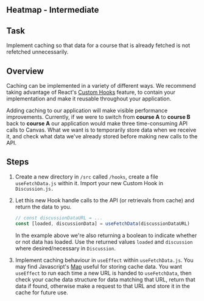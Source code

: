 
## Heatmap - Intermediate

## Task

Implement caching so that data for a course that is already fetched is not refetched unnecessarily.

## Overview

Caching can be implemented in a variety of different ways. We recommend taking advantage of React's [Custom Hooks](https://reactjs.org/docs/hooks-custom.html) feature, to contain your implementation and make it reusable throughout your application.

Adding caching to our application will make visible performance improvements. Currently, if we were to switch from **course A** to **course B** back to **course A** our application would make three time-consuming API calls to Canvas. What we want is to temporarily store data when we receive it, and check what data we've already stored before making new calls to the API.

## Steps

1. Create a new directory in `/src` called `/hooks`, create a file `useFetchData.js` within it. Import your new Custom Hook in `Discussion.js.`

1. Let this new Hook handle calls to the API (or retrievals from cache) and return the data to you.

    ```javascript
    // const discussionDataURL = ...
    const [loaded, discussionData] = useFetchData(discussionDataURL)
    ```

    In the example above we're also returning a boolean to indicate whether or not data has loaded. Use the returned values `loaded` and `discussion` where desired/necessary in `Discussion`.

1. Implement caching behaviour in `useEffect` within `useFetchData.js`. You may find Javascript's [Map](https://developer.mozilla.org/en-US/docs/Web/JavaScript/Reference/Global_Objects/Map) useful for storing cache data. You want `useEffect` to run each time a new URL is handed to `useFetchData`, then check your cache data structure for data matching that URL, return that data if found, otherwise make a request to that URL and store it in the cache for future use.
